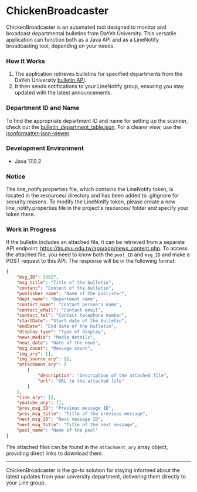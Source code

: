 # ChickenBroadcaster

ChickenBroadcaster is an automated tool designed to monitor and broadcast departmental bulletins from DaYeh University. This versatile application can function both as a Java API and as a LineNotify broadcasting tool, depending on your needs.

### How It Works
1. The application retrieves bulletins for specified departments from the DaYeh University [bulletin API](http://tis.dyu.edu.tw/app/app/news.php).
2. It then sends notifications to your LineNotify group, ensuring you stay updated with the latest announcements.

### Department ID and Name
To find the appropriate department ID and name for setting up the scanner, check out the [bulletin_department_table.json](https://github.com/NUTT1101/ChickenBroadcaster/blob/main/bulletin_department_table.json). For a clearer view, use the [jsonformatter-json-viewer](https://jsonformatter.org/json-viewer).

### Development Environment
- Java 17.0.2

### Notice
The line_notify.properties file, which contains the LineNotify token, is located in the resources/ directory and has been added to .gitignore for security reasons. To modify the LineNotify token, please create a new line_notify.properties file in the project's resources/ folder and specify your token there.

### Work in Progress

If the bulletin includes an attached file, it can be retrieved from a separate API endpoint: https://tis.dyu.edu.tw/app/app/news_content.php. To access the attached file, you need to know both the `pool_ID` and `msg_ID` and make a POST request to this API. The response will be in the following format:

```json
{
    "msg_ID": 39027,
    "msg_title": "Title of the bulletin",
    "content": "Content of the bulletin",
    "publisher_name": "Name of the publisher",
    "dept_name": "Department name",
    "contact_name": "Contact person's name",
    "contact_eMail": "Contact email",
    "contact_tel": "Contact telephone number",
    "startDate": "Start date of the bulletin",
    "endDate": "End date of the bulletin",
    "display_type": "Type of display",
    "news_media": "Media details",
    "news_date": "Date of the news",
    "msg_count": "Message count",
    "img_ary": [],
    "img_source_ary": [],
    "attachment_ary": [
        {
            "description": "Description of the attached file",
            "url": "URL to the attached file"
        }
    ],
    "link_ary": [],
    "youtube_ary": [],
    "prev_msg_ID": "Previous message ID",
    "prev_msg_title": "Title of the previous message",
    "next_msg_ID": "Next message ID",
    "next_msg_title": "Title of the next message",
    "pool_name": "Name of the pool"
}
```
The attached files can be found in the `attachment_ary` array object, providing direct links to download them.

---
ChickenBroadcaster is the go-to solution for staying informed about the latest updates from your university department, delivering them directly to your Line group.